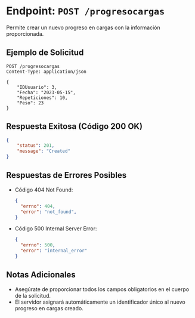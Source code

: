 # Endpoint: `POST /progresocargas`

Permite crear un nuevo progreso en cargas con la información proporcionada.

## Ejemplo de Solicitud
```http
POST /progresocargas
Content-Type: application/json

{
    "IDUsuario": 3,
    "Fecha": "2023-05-15",
    "Repeticiones": 10,
    "Peso": 23
}
```
## Respuesta Exitosa (Código 200 OK)
```json
{
    "status": 201,
    "message": "Created"
}
```

## Respuestas de Errores Posibles
- Código 404 Not Found:

  ```json
  {
    "errno": 404,
    "error": "not_found",
  }
  ```

- Código 500 Internal Server Error:
  ```json
  {
    "errno": 500,
    "error": "internal_error"
  }
  ``` 

## Notas Adicionales
- Asegúrate de proporcionar todos los campos obligatorios en el cuerpo de la solicitud.
- El servidor asignará automáticamente un identificador único al nuevo progreso en cargas creado.
